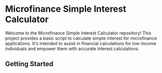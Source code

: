 # Microfinance Simple Interest Calculator

Welcome to the Microfinance Simple Interest Calculator repository! This project provides a basic script to calculate simple interest for microfinance applications. It's intended to assist in financial calculations for low-income individuals and empower them with accurate interest calculations.

## Getting Started
